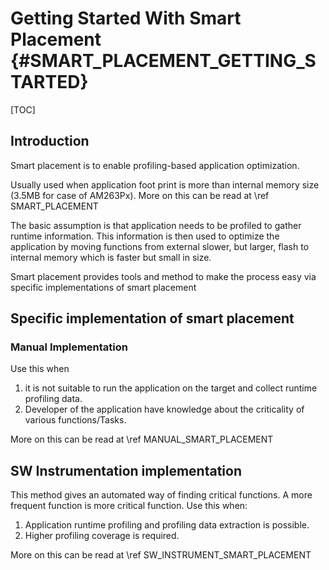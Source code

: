 # Getting Started With Smart Placement {#SMART_PLACEMENT_GETTING_STARTED}
[TOC]
## Introduction

Smart placement is to enable profiling-based application optimization.

Usually used when application foot print is more than internal memory size (3.5MB for case of AM263Px). More on this can be read at \ref SMART_PLACEMENT

The basic assumption is that application needs to be profiled to gather runtime information. This information is then used to optimize the application by moving functions from external slower, but larger, flash to internal memory which is faster but small in size.

Smart placement provides tools and method to make the process easy via specific implementations of smart placement

## Specific implementation of smart placement

### Manual Implementation

Use this when
1. it is not suitable to run the application on the target and collect runtime profiling data.
2. Developer of the application have knowledge about the criticality of various functions/Tasks.

More on this can be read at \ref MANUAL_SMART_PLACEMENT

## SW Instrumentation implementation

This method gives an automated way of finding critical functions. A more frequent function is more critical function. Use this when:
1. Application runtime profiling and profiling data extraction is possible.
2. Higher profiling coverage is required.

More on this can be read at \ref SW_INSTRUMENT_SMART_PLACEMENT
